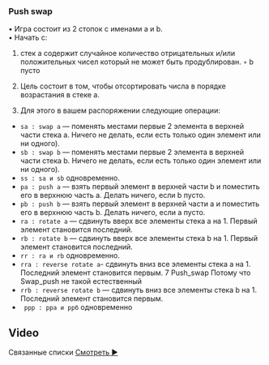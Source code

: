 ###  Push swap

• Игра состоит из 2 стопок с именами a и b.<br>
• Начать с:

1. стек a содержит случайное количество отрицательных и/или положительных чисел
который не может быть продублирован.
◦ b пусто
2. Цель состоит в том, чтобы отсортировать числа в порядке возрастания в стеке a.
 
3. Для этого в вашем распоряжении следующие операции:
 
- ``sa : swap a`` — поменять местами первые 2 элемента в верхней части стека a. Ничего не делать, если есть
только один элемент или ни одного).
- ``sb : swap b`` — поменять местами первые 2 элемента в верхней части стека b. Ничего не делать, если есть
только один элемент или ни одного).
- ``ss : sa и sb`` одновременно.
- ``pa : push a`` — взять первый элемент в верхней части b и поместить его в верхнюю часть a. Делать
ничего, если b пусто.
- ``pb : push b`` — взять первый элемент в верхней части a и поместить его в верхнюю часть b. Делать
ничего, если a пусто.
- ``ra : rotate a`` — сдвинуть вверх все элементы стека a на 1. Первый элемент становится
последний.
- ``rb : rotate b`` — сдвинуть вверх все элементы стека b на 1. Первый элемент становится
последний.
- ``rr : ra и rb`` одновременно.
- ``rra : reverse rotate a``- сдвинуть вниз все элементы стека a на 1. Последний элемент
становится первым.
7
Push_swap Потому что Swap_push не такой естественный
- ```rrb : reverse rotate b``` — сдвинуть вниз все элементы стека b на 1. Последний элемент
становится первым.
- ``` ррр : рра и ррб``` одновременно

##  Video
Связанные списки [Cмотреть ▶](https://youtube.com/playlist?list=PLfqABt5AS4FmXeWuuNDS3XGENJO1VYGxl)






